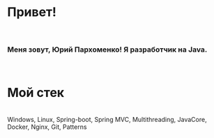 <h1> Привет! </h1>
<br>
<h3>Меня зовут, <b>Юрий Пархоменко!</b> Я разработчик на Java.</h3>
<br>
<h1>Мой стек</h1>
<br>
Windows, Linux, Spring-boot, Spring MVC, Multithreading, JavaCore, Docker, Nginx, Git, Patterns
